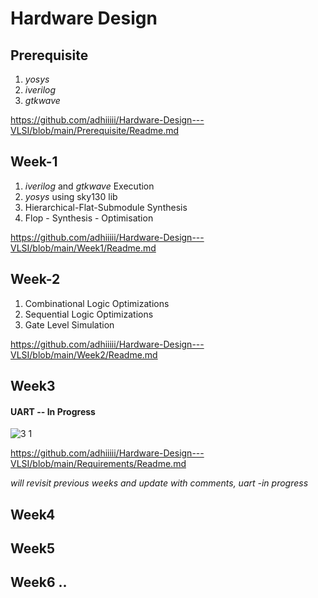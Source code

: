 # Hardware Design
## Prerequisite 
   1) _yosys_
   2) _iverilog_
   3) _gtkwave_

https://github.com/adhiiiii/Hardware-Design---VLSI/blob/main/Prerequisite/Readme.md
## Week-1 
  1) _iverilog_ and _gtkwave_ Execution
  2) _yosys_ using sky130 lib
  3) Hierarchical-Flat-Submodule Synthesis
  4) Flop - Synthesis - Optimisation 
     
https://github.com/adhiiiii/Hardware-Design---VLSI/blob/main/Week1/Readme.md
## Week-2 

1) Combinational Logic Optimizations
2) Sequential Logic Optimizations
3) Gate Level Simulation  

https://github.com/adhiiiii/Hardware-Design---VLSI/blob/main/Week2/Readme.md

## Week3

 
  #### UART -- In Progress 
  ![3 1](https://github.com/adhiiiii/Hardware-Design---VLSI/assets/47310995/22d90ec8-1e38-43f1-983f-69a738f65d38)

https://github.com/adhiiiii/Hardware-Design---VLSI/blob/main/Requirements/Readme.md

_will revisit previous weeks and update with comments, uart -in progress_

## Week4
## Week5
## Week6 ..

